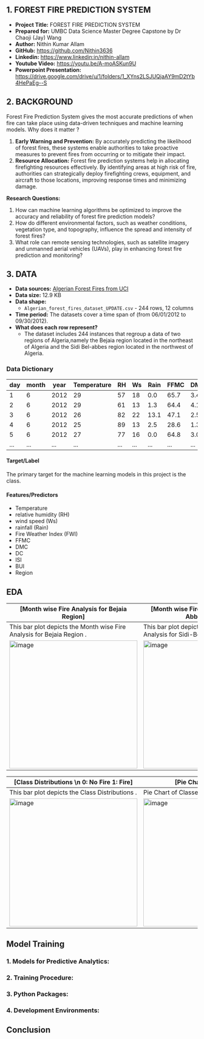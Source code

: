 ## 1. FOREST FIRE PREDICTION SYSTEM

- **Project Title:** FOREST FIRE PREDICTION SYSTEM
- **Prepared for:** UMBC Data Science Master Degree Capstone by Dr Chaoji (Jay) Wang 
- **Author:** Nithin Kumar Allam
- **GitHub:** https://github.com/Nithin3636
- **Linkedin:** https://www.linkedin:in/nithin-allam
- **Youtube Video:** https://youtu.be/A-moASKun9U
- **Powerpoint Presentation:** https://drive.google.com/drive/u/1/folders/1_XYns2LSJUQjaAY9mD2tYb4HePaEg--S


## 2. BACKGROUND

Forest Fire Prediction System gives the most accurate predictions of when fire can take place using data-driven techniques and machine learning models.
Why does it matter ?
1. **Early Warning and Prevention:** By accurately predicting the likelihood of forest fires, these systems enable authorities to take proactive measures to prevent fires from occurring or to mitigate their impact. 
2. **Resource Allocation:** Forest fire prediction systems help in allocating firefighting resources effectively. By identifying areas at high risk of fire, authorities can strategically deploy firefighting crews, equipment, and aircraft to those locations, improving response times and minimizing damage.

**Research Questions:**
1. How can machine learning algorithms be optimized to improve the accuracy and reliability of forest fire prediction models?
2. How do different environmental factors, such as weather conditions, vegetation type, and topography, influence the spread and intensity of forest fires?
3. What role can remote sensing technologies, such as satellite imagery and unmanned aerial vehicles (UAVs), play in enhancing forest fire prediction and monitoring?

## 3. DATA

- **Data sources:** [Algerian Forest Fires from UCI](https://archive.ics.uci.edu/dataset/547/algerian+forest+fires+dataset)
- **Data size:** 12.9 KB
- **Data shape:** 
  - `Algerian_forest_fires_dataset_UPDATE.csv` - 244 rows, 12 columns
- **Time period:** The datasets cover a time span of (from 06/01/2012 to 09/30/2012).
- **What does each row represent?**
  - The dataset includes 244 instances that regroup a data of two regions of Algeria,namely the Bejaia region located in the northeast of Algeria and the Sidi Bel-abbes region located in the northwest of Algeria.

### Data Dictionary

| day | month | year | Temperature | RH | Ws | Rain | FFMC | DMC | DC | ISI | BUI | FWI | Classes | Region |
|-----|-------|------|-------------|----|----|------|------|-----|----|-----|-----|-----|---------|--------|
| 1   | 6     | 2012 | 29          | 57 | 18 | 0.0  | 65.7 | 3.4 | 7.6 | 1.3 | 3.4 | 0.5 | 0       | 1      |
| 2   | 6     | 2012 | 29          | 61 | 13 | 1.3  | 64.4 | 4.1 | 7.6 | 1.0 | 3.9 | 0.4 | 0       | 1      |
| 3   | 6     | 2012 | 26          | 82 | 22 | 13.1 | 47.1 | 2.5 | 7.1 | 0.3 | 2.7 | 0.1 | 0       | 1      |
| 4   | 6     | 2012 | 25          | 89 | 13 | 2.5  | 28.6 | 1.3 | 6.9 | 0.0 | 1.7 | 0.0 | 0       | 1      |
| 5   | 6     | 2012 | 27          | 77 | 16 | 0.0  | 64.8 | 3.0 | 14.2| 1.2 | 3.9 | 0.5 | 0       | 1      |
| ... | ...   | ...  | ...         | ...| ...| ...  | ...  | ... | ... | ... | ... | ... | ...     | ...    |


#### Target/Label
The primary target for the machine learning models in this project is the class. 

#### Features/Predictors
- Temperature
- relative humidity (RH)
- wind speed (Ws)
- rainfall (Rain)
- Fire Weather Index (FWI)
- FFMC
- DMC
- DC
- ISI
- BUI
- Region

## EDA
| [Month wise Fire Analysis for Bejaia Region] | [Month wise Fire Analysis for Sidi-Bel Abbes Region] |
|------------------------------|-----------------------|
| This bar plot depicts the Month wise Fire Analysis for Bejaia Region . | This bar plot depicts the Month wise Fire Analysis for Sidi-Bel Abbes Region. |
| <img width="337" alt="image" src="https://github.com/Nithin3636/UMBC-DATA606-Capstone/assets/145934081/11f12b3c-7d86-4dfb-97ad-6e8f8785e07f"> | <img width="337" alt="image" src="https://github.com/Nithin3636/UMBC-DATA606-Capstone/assets/145934081/8d347a78-9a97-46a2-aee2-49a3f97e2008"> |

| [Class Distributions \n 0: No Fire 1: Fire] | [Pie Chart of Classes] |
|------------------------------|-----------------------|
| This bar plot depicts the Class Distributions  . |Pie Chart of Classes. |
| <img width="337" alt="image" src="https://github.com/Nithin3636/UMBC-DATA606-Capstone/assets/145934081/6656c471-01e4-4949-8390-f96229f6f48a"> | <img width="337" alt="image" src="https://github.com/Nithin3636/UMBC-DATA606-Capstone/assets/145934081/4a487fef-7c6e-4b4c-bfe8-f1117ffb89e8"> |



## Model Training

### 1. Models for Predictive Analytics:

### 2. Training Procedure:

### 3. Python Packages:

### 4. Development Environments:

## Conclusion
